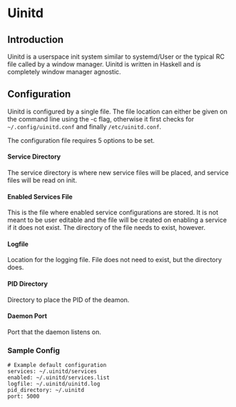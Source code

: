 # Uinitd

## Introduction

Uinitd is a userspace init system similar to systemd/User or the typical RC
file called by a window manager. Uinitd is written in Haskell and is completely
window manager agnostic.

## Configuration

Uinitd is configured by a single file. The file location can either be given
on the command line using the -c flag, otherwise it first checks for
`~/.config/uinitd.conf` and finally `/etc/uinitd.conf`.

The configuration file requires 5 options to be set.

#### Service Directory

The service directory is where new service files will be placed, and service files
will be read on init.

#### Enabled Services File

This is the file where enabled service configurations are stored. It is not meant to
be user editable and the file will be created on enabling a service if it does not
exist. The directory of the file needs to exist, however.

#### Logfile

Location for the logging file. File does not need to exist, but the directory does.

#### PID Directory

Directory to place the PID of the deamon.

#### Daemon Port

Port that the daemon listens on.

### Sample Config

```
# Example default configuration
services: ~/.uinitd/services
enabled: ~/.uinitd/services.list
logfile: ~/.uinitd/uinitd.log
pid_directory: ~/.uinitd
port: 5000
```
